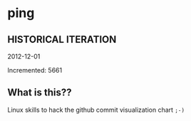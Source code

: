 # ping

## HISTORICAL ITERATION
2012-12-01

Incremented: 5661

## What is this?? 
Linux skills to hack the github commit visualization chart `;-)`
